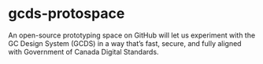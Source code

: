 # gcds-protospace
An open-source prototyping space on GitHub will let us experiment with the GC Design System (GCDS) in a way that’s fast, secure, and fully aligned with Government of Canada Digital Standards.
